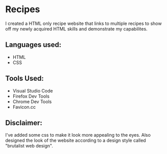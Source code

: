 # Recipes

I created a HTML only recipe website that links to multiple recipes to show off my newly acquired HTML skills and demonstrate my capabilites.

## Languages used:
* HTML
* CSS

## Tools Used:
* Visual Studio Code
* Firefox Dev Tools
* Chrome Dev Tools
* Favicon.cc

## Disclaimer:
I've added some css to make it look more appealing to the eyes. Also designed the look of the website according to a design style called "brutalist web design".
